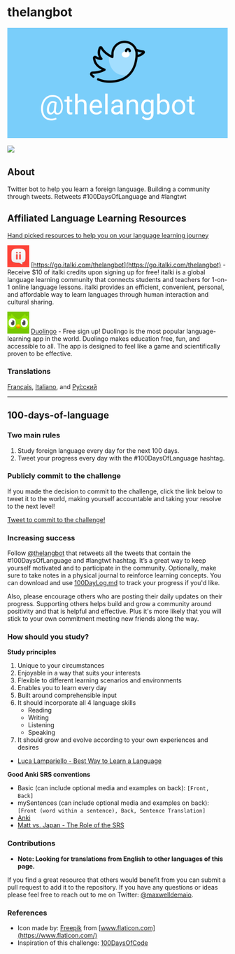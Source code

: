 # thelangbot

![Readme banner image](./static/ReadmeBanner.png)

<a href="https://twitter.com/thelangbot/"><img src="https://img.shields.io/twitter/follow/thelangbot?style=social"></a>

## About
Twitter bot to help you learn a foreign language. Building a community through tweets. Retweets #100DaysOfLanguage and #langtwt

## Affiliated Language Learning Resources
<u>Hand picked resources to help you on your language learning journey</u>

<img src="static/italki.png" width="50px"> [https://go.italki.com/thelangbot](https://go.italki.com/thelangbot) - Receive $10 of italki credits upon signing up for free! italki is a global language learning community that connects students and teachers for 1-on-1 online language lessons. italki provides an efficient, convenient, personal, and affordable way to learn languages through human interaction and cultural sharing.

<img src="static/duo.png" width="50px"> [Duolingo](https://invite.duolingo.com/BDHTZTB5CWWKTV2SL6AEVLWK5Q) - Free sign up! Duolingo is the most popular language-learning app in the world. Duolingo makes education free, fun, and accessible to all. The app is designed to feel like a game and scientifically proven to be effective.

### Translations
[Français](./translations/README_fr.md), [Italiano](./translations/README_it.md), and [Ру́сский](./translations/README_ru.md)

------

## 100-days-of-language

### Two main rules
1. Study foreign language every day for the next 100 days.
2. Tweet your progress every day with the #100DaysOfLanguage hashtag.

### Publicly commit to the challenge
If you made the decision to commit to the challenge, click the link below to tweet it to the world, making yourself accountable and taking your resolve to the next level!

[Tweet to commit to the challenge!](https://twitter.com/intent/tweet?text=I%27m%20publicly%20committing%20to%20the%20100DaysOfLanguage%20Challenge%20starting%20today!%20Learn%20more%20and%20join%20me!%20Hey%20@thelangbot%20@maxwelldemaio%20&url=https://github.com/maxwelldemaio/100-days-of-language&hashtags=100DaysOfLanguage)

### Increasing success
Follow [@thelangbot](https://twitter.com/thelangbot) that retweets all the tweets that contain the #100DaysOfLanguage and #langtwt hashtag. It’s a great way to keep yourself motivated and to participate in the community. Optionally, make sure to take notes in a physical journal to reinforce learning concepts. You can download and use [100DayLog.md](./languageLog/100DayLog.md) to track your progress if you'd like.

Also, please encourage others who are posting their daily updates on their progress. Supporting others helps build and grow a community around positivity and that is helpful and effective. Plus it's more likely that you will stick to your own commitment meeting new friends along the way.

### How should you study?
**Study principles**
1. Unique to your circumstances
2. Enjoyable in a way that suits your interests
3. Flexible to different learning scenarios and environments
4. Enables you to learn every day
5. Built around comprehensible input
6. It should incorporate all 4 language skills
    - Reading
    - Writing
    - Listening
    - Speaking
7. It should grow and evolve according to your own experiences and desires
- [Luca Lampariello - Best Way to Learn a Language](https://www.youtube.com/watch?v=SDLlhUv519k)

**Good Anki SRS conventions**
- Basic (can include optional media and examples on back): `[Front, Back]`
- mySentences (can include optional media and examples on back): `[Front (word within a sentence), Back, Sentence Translation]`
- [Anki](https://ankiweb.net/)
- [Matt vs. Japan - The Role of the SRS](https://www.youtube.com/watch?v=wrBFhsnBQ2k)

### Contributions
- **Note: Looking for translations from English to other languages of this page.**

If you find a great resource that others would benefit from you can submit a pull request to add it to the repository. If you have any questions or ideas please feel free to reach out to me on Twitter: [@maxwelldemaio](https://twitter.com/maxwelldemaio).

### References
- Icon made by: [Freepik](https://www.freepik.com) from [www.flaticon.com](https://www.flaticon.com/)
- Inspiration of this challenge: [100DaysOfCode](https://www.100daysofcode.com/)